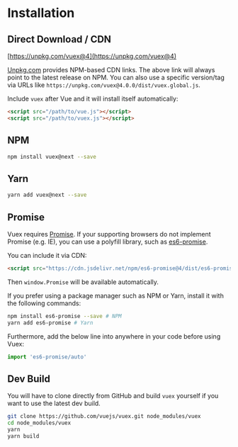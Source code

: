 # Installation

## Direct Download / CDN

[https://unpkg.com/vuex@4](https://unpkg.com/vuex@4)

<!--email_off-->
[Unpkg.com](https://unpkg.com) provides NPM-based CDN links. The above link will always point to the latest release on NPM. You can also use a specific version/tag via URLs like `https://unpkg.com/vuex@4.0.0/dist/vuex.global.js`.
<!--/email_off-->

Include `vuex` after Vue and it will install itself automatically:

```html
<script src="/path/to/vue.js"></script>
<script src="/path/to/vuex.js"></script>
```

## NPM

```bash
npm install vuex@next --save
```

## Yarn

```bash
yarn add vuex@next --save
```

## Promise

Vuex requires [Promise](https://developer.mozilla.org/en-US/docs/Web/JavaScript/Guide/Using_promises). If your supporting browsers do not implement Promise (e.g. IE), you can use a polyfill library, such as [es6-promise](https://github.com/stefanpenner/es6-promise).

You can include it via CDN:

```html
<script src="https://cdn.jsdelivr.net/npm/es6-promise@4/dist/es6-promise.auto.js"></script>
```

Then `window.Promise` will be available automatically.

If you prefer using a package manager such as NPM or Yarn, install it with the following commands:

```bash
npm install es6-promise --save # NPM
yarn add es6-promise # Yarn
```

Furthermore, add the below line into anywhere in your code before using Vuex:

```js
import 'es6-promise/auto'
```

## Dev Build

You will have to clone directly from GitHub and build `vuex` yourself if you want to use the latest dev build.

```bash
git clone https://github.com/vuejs/vuex.git node_modules/vuex
cd node_modules/vuex
yarn
yarn build
```

